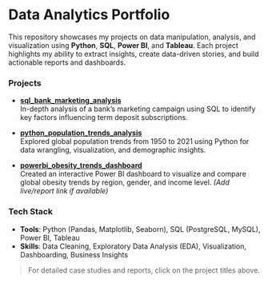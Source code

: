# Data Analytics Portfolio
This repository showcases my projects on data manipulation, analysis, and visualization using **Python**, **SQL**, **Power BI**, and **Tableau**. Each project highlights my ability to extract insights, create data-driven stories, and build actionable reports and dashboards.

 
### Projects  

- **[sql_bank_marketing_analysis](https://github.com/ieshreya/Data-Analytics-Portfolio/blob/main/sql_bank_marketing_analysis/README.md)**  
  In-depth analysis of a bank’s marketing campaign using SQL to identify key factors influencing term deposit subscriptions.

- **[python_population_trends_analysis](https://github.com/ieshreya/Data-Analytics-Portfolio/blob/main/python_population_trends_analysis/python_population_trends_analysis.ipynb)**  
  Explored global population trends from 1950 to 2021 using Python for data wrangling, visualization, and demographic insights.

- **[powerbi_obesity_trends_dashboard](#)**  
  Created an interactive Power BI dashboard to visualize and compare global obesity trends by region, gender, and income level. *(Add live/report link if available)* 
### Tech Stack
- **Tools**: Python (Pandas, Matplotlib, Seaborn), SQL (PostgreSQL, MySQL), Power BI, Tableau  
- **Skills**: Data Cleaning, Exploratory Data Analysis (EDA), Visualization, Dashboarding, Business Insights


> For detailed case studies and reports, click on the project titles above.
